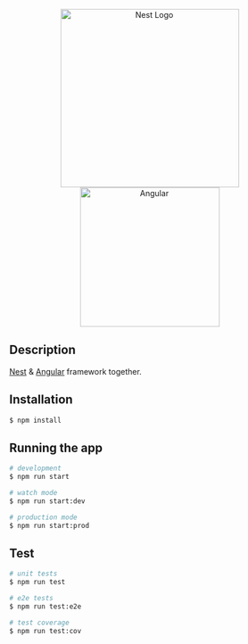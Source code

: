 <p align="center">
  <a href="http://nestjs.com/" target="blank">
    <img src="https://nestjs.com/img/logo_text.svg" width="320" alt="Nest Logo" />
  </a>
  <a href="https://angular.io/" target="blank">
    <img src="https://angular.io/assets/images/logos/angular/angular.svg" alt="Angular" width="250" height="250">
  </a>
</p>

## Description

[Nest](https://github.com/nestjs/nest) & [Angular](https://angular.io) framework together.

## Installation

```bash
$ npm install
```

## Running the app

```bash
# development
$ npm run start

# watch mode
$ npm run start:dev

# production mode
$ npm run start:prod
```

## Test

```bash
# unit tests
$ npm run test

# e2e tests
$ npm run test:e2e

# test coverage
$ npm run test:cov
```